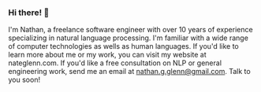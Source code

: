 ### Hi there! 👋

I'm Nathan, a freelance software engineer with over 10 years of experience specializing in natural language processing. I'm familiar with a wide range of computer technologies as wells as human languages. If you'd like to learn more about me or my work, you can visit my website at nateglenn.com. If you'd like a free consultation on NLP or general engineering work, send me an email at <a href="nathan.g.glenn@gmail.com?subject=NLP consultation&body=Hi Nathan, I'd like to consult with you on a project.">nathan.g.glenn@gmail.com</a>. Talk to you soon!
